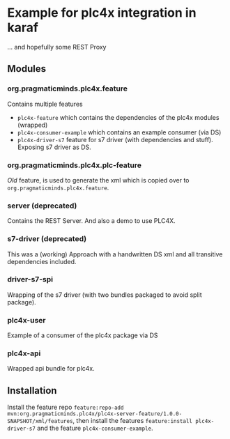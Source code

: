 # Example for plc4x integration in karaf
... and hopefully some REST Proxy

## Modules

### org.pragmaticminds.plc4x.feature 

Contains multiple features
 
* `plc4x-feature` which contains the dependencies of the plc4x modules (wrapped)
* `plc4x-consumer-example` which contains an example consumer (via DS)
* `plc4x-driver-s7` feature for s7 driver (with dependencies and stuff). Exposing s7 driver as DS.

### org.pragmaticminds.plc4x.plc-feature

_Old_ feature, is used to generate the xml which is copied over to `org.pragmaticminds.plc4x.feature`.

### server (deprecated)

Contains the REST Server. And also a demo to use PLC4X.

### s7-driver (deprecated)

This was a (working) Approach with a handwritten DS xml and all transitive dependencies included.

### driver-s7-spi 

Wrapping of the s7 driver (with two bundles packaged to avoid split package).

### plc4x-user

Example of a consumer of the plc4x package via DS

### plc4x-api

Wrapped api bundle for plc4x.


## Installation

Install the feature repo `feature:repo-add mvn:org.pragmaticminds.plc4x/plc4x-server-feature/1.0.0-SNAPSHOT/xml/features`,
then install the features `feature:install plc4x-driver-s7` and the feature `plc4x-consumer-example`.
